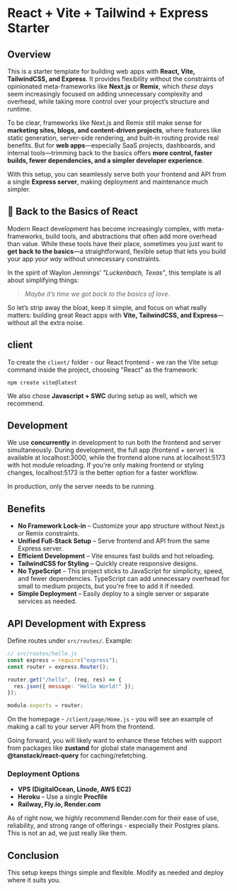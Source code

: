 # React + Vite + Tailwind + Express Starter

## Overview

This is a starter template for building web apps with **React, Vite, TailwindCSS, and Express**. It provides flexibility without the constraints of opinionated meta-frameworks like **Next.js** or **Remix**, which _these days_ seem increasingly focused on adding unnecessary complexity and overhead, while taking more control over your project’s structure and runtime.

To be clear, frameworks like Next.js and Remix still make sense for **marketing sites, blogs, and content-driven projects**, where features like static generation, server-side rendering, and built-in routing provide real benefits. But for **web apps**—especially SaaS projects, dashboards, and internal tools—trimming back to the basics offers **more control, faster builds, fewer dependencies, and a simpler developer experience**.

With this setup, you can seamlessly serve both your frontend and API from a single **Express server**, making deployment and maintenance much simpler.

## 🎵 Back to the Basics of React

Modern React development has become increasingly complex, with meta-frameworks, build tools, and abstractions that often add more overhead than value. While these tools have their place, sometimes you just want to **get back to the basics**—a straightforward, flexible setup that lets you build your app _your way_ without unnecessary constraints.

In the spirit of Waylon Jennings’ _"Luckenbach, Texas"_, this template is all about simplifying things:

> _Maybe it’s time we got back to the basics of love._

So let’s strip away the bloat, keep it simple, and focus on what really matters: building great React apps with **Vite, TailwindCSS, and Express**—without all the extra noise.

## client

To create the `client/` folder - our React frontend - we ran the Vite setup command inside the project, choosing "React" as the framework:

`npm create vite@latest`

We also chose **Javascript + SWC** during setup as well, which we recommend.

## Development

We use **concurrently** in development to run both the frontend and server simultaneously. During development, the full app (frontend + server) is available at localhost:3000, while the frontend alone runs at localhost:5173 with hot module reloading. If you're only making frontend or styling changes, localhost:5173 is the better option for a faster workflow.

In production, only the server needs to be running.

## Benefits

- **No Framework Lock-in** – Customize your app structure without Next.js or Remix constraints.
- **Unified Full-Stack Setup** – Serve frontend and API from the same Express server.
- **Efficient Development** – Vite ensures fast builds and hot reloading.
- **TailwindCSS for Styling** – Quickly create responsive designs.
- **No TypeScript** – This project sticks to JavaScript for simplicity, speed, and fewer dependencies. TypeScript can add unnecessary overhead for small to medium projects, but you're free to add it if needed.
- **Simple Deployment** – Easily deploy to a single server or separate services as needed.

## API Development with Express

Define routes under `src/routes/`. Example:

```js
// src/routes/hello.js
const express = require("express");
const router = express.Router();

router.get("/hello", (req, res) => {
  res.json({ message: "Hello World!" });
});

module.exports = router;
```

On the homepage - `/client/page/Home.js` - you will see an example of making a call to your server API from the frontend.

Going forward, you will likely want to enhance these fetches with support from packages like **zustand** for global state management and **@tanstack/react-query** for caching/refetching.

### Deployment Options

- **VPS (DigitalOcean, Linode, AWS EC2)**
- **Heroku** – Use a single **Procfile**
- **Railway, Fly.io, Render.com**

As of right now, we highly recommend Render.com for their ease of use, reliability, and strong range of offerings - especially their Postgres plans. This is not an ad, we just really like them.

## Conclusion

This setup keeps things simple and flexible. Modify as needed and deploy where it suits you.
